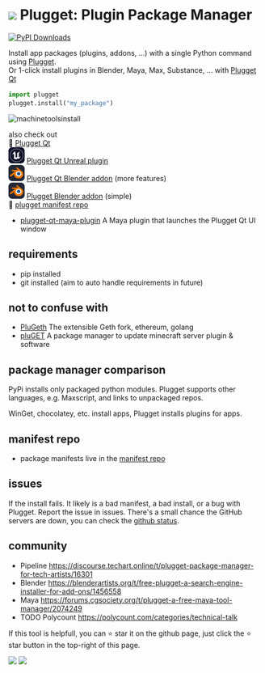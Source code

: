<h1>
<img src="https://user-images.githubusercontent.com/3758308/231004489-25ce30d9-c534-4d10-8773-8e6f80f36dd2.png" data-canonical-src="https://user-images.githubusercontent.com/3758308/231004489-25ce30d9-c534-4d10-8773-8e6f80f36dd2.png" width="70" />
Plugget: Plugin Package Manager
</h1>

[![PyPI Downloads](https://img.shields.io/pypi/v/plugget?color=0)](https://pypi.org/project/plugget/)

Install app packages (plugins, addons, ...) with a single Python command using [Plugget](https://github.com/plugget/plugget/).  
Or 1-click install plugins in Blender, Maya, Max, Substance, ...  with [Plugget Qt](https://github.com/plugget/plugget-qt)  

```python
import plugget
plugget.install("my_package")
```

![machinetoolsinstall](https://user-images.githubusercontent.com/3758308/227316999-adf32b7f-4232-46f5-b0db-1b3dbe26d755.gif)

also check out  
🔹 [Plugget Qt](https://github.com/plugget/plugget-qt)  
<img src="https://raw.githubusercontent.com/tandpfun/skill-icons/59059d9d1a2c092696dc66e00931cc1181a4ce1f/icons/UnrealEngine.svg" width="32" style="max-width: 100%;"> [Plugget Qt Unreal plugin](https://github.com/plugget/plugget-unreal)  
<img src="https://raw.githubusercontent.com/tandpfun/skill-icons/59059d9d1a2c092696dc66e00931cc1181a4ce1f/icons/Blender-Dark.svg" width="32" style="max-width: 100%;"> [Plugget Qt Blender addon](https://github.com/plugget/plugget-qt-addon) (more features)  
<img src="https://raw.githubusercontent.com/tandpfun/skill-icons/59059d9d1a2c092696dc66e00931cc1181a4ce1f/icons/Blender-Dark.svg" width="32" style="max-width: 100%;"> [Plugget Blender addon](https://github.com/plugget/plugget-blender-addon) (simple)  
🔹 [plugget manifest repo](https://github.com/plugget/plugget-pkgs)
- [plugget-qt-maya-plugin](https://github.com/plugget/plugget-qt-maya-plugin) A Maya plugin that launches the Plugget Qt UI window

## requirements
- pip installed
- git installed
(aim to auto handle requirements in future)

## not to confuse with 
- [PluGeth](https://github.com/openrelayxyz/plugeth) The extensible Geth fork, ethereum, golang
- [pluGET](https://github.com/Neocky/pluGET) A package manager to update minecraft server plugin & software


## package manager comparison
PyPi installs only packaged python modules. 
Plugget supports other languages, e.g. Maxscript, and links to unpackaged repos.

WinGet, chocolatey, etc. install apps, Plugget installs plugins for apps.

## manifest repo
- package manifests live in the [manifest repo](https://github.com/hannesdelbeke/plugget-pkgs)

## issues
If the install fails. It likely is a bad manifest, a bad install, or a bug with Plugget.
Report the issue in issues.
There's a small chance the GitHub servers are down, you can check the [github status](https://www.githubstatus.com/).


## community
- Pipeline https://discourse.techart.online/t/plugget-package-manager-for-tech-artists/16301
- Blender https://blenderartists.org/t/free-plugget-a-search-engine-installer-for-add-ons/1456558
- Maya https://forums.cgsociety.org/t/plugget-a-free-maya-tool-manager/2074249
- TODO Polycount https://polycount.com/categories/technical-talk


If this tool is helpfull, you can ⭐ star it on the github page, just click the ⭐ star button in the top-right of this page.

![](https://linuxsimply.com/wp-content/uploads/2023/08/Package-manager-767x438.png)
![](https://geekflare.com/wp-content/uploads/2023/09/6-how-package-manager-works.png)
